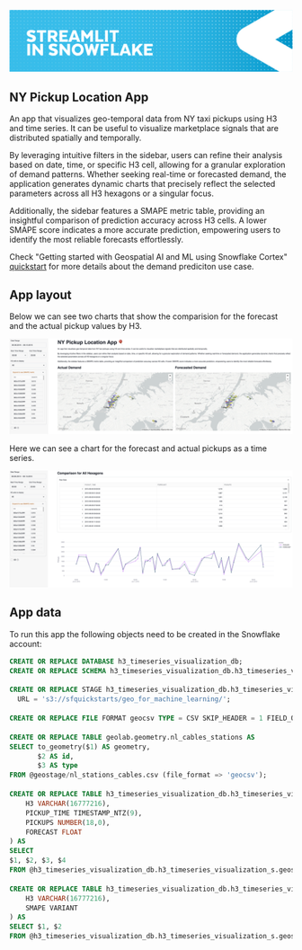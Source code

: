 ![](../shared_assets/sis-header.jpeg)

## NY Pickup Location App

An app that visualizes geo-temporal data from NY taxi pickups using H3 and time series.
It can be useful to visualize marketplace signals that are distributed spatially and temporally.

By leveraging intuitive filters in the sidebar, users can refine their analysis based on date,
time, or specific H3 cell, allowing for a granular exploration of demand patterns. Whether
seeking real-time or forecasted demand, the application generates dynamic charts that precisely
reflect the selected parameters across all H3 hexagons or a singular focus.

Additionally, the sidebar features a SMAPE metric table, providing an insightful comparison of
prediction accuracy across H3 cells. A lower SMAPE score indicates a more accurate prediction,
empowering users to identify the most reliable forecasts effortlessly.

Check "Getting started with Geospatial AI and ML using Snowflake Cortex" [quickstart](https://quickstarts.snowflake.com/guide/geo-for-machine-learning/index.html?index=..%2F..index#2) for more details about the demand prediciton use case.

## App layout

Below we can see two charts that show the comparision for the forecast and the actual pickup values by H3.

![Main App](./assets/app.png)

Here we can see a chart for the forecast and actual pickups as a time series.

![Comparison Chart](./assets/comparison.png)

## App data

To run this app the following objects need to be created in the Snowflake account:

```sql
CREATE OR REPLACE DATABASE h3_timeseries_visualization_db;
CREATE OR REPLACE SCHEMA h3_timeseries_visualization_db.h3_timeseries_visualization_s;

CREATE OR REPLACE STAGE h3_timeseries_visualization_db.h3_timeseries_visualization_s.geostage
  URL = 's3://sfquickstarts/geo_for_machine_learning/';

CREATE OR REPLACE FILE FORMAT geocsv TYPE = CSV SKIP_HEADER = 1 FIELD_OPTIONALLY_ENCLOSED_BY = '"';

CREATE OR REPLACE TABLE geolab.geometry.nl_cables_stations AS 
SELECT to_geometry($1) AS geometry, 
       $2 AS id, 
       $3 AS type 
FROM @geostage/nl_stations_cables.csv (file_format => 'geocsv');

CREATE OR REPLACE TABLE h3_timeseries_visualization_db.h3_timeseries_visualization_s.NY_TAXI_RIDES_COMPARE (
	H3 VARCHAR(16777216),
	PICKUP_TIME TIMESTAMP_NTZ(9),
	PICKUPS NUMBER(18,0),
	FORECAST FLOAT
) AS 
SELECT
$1, $2, $3, $4
FROM @h3_timeseries_visualization_db.h3_timeseries_visualization_s.geostage/ny_taxi_rides_compare.csv;

CREATE OR REPLACE TABLE h3_timeseries_visualization_db.h3_timeseries_visualization_s.NY_TAXI_RIDES_METRICS (
	H3 VARCHAR(16777216),
	SMAPE VARIANT
) AS
SELECT $1, $2
FROM @h3_timeseries_visualization_db.h3_timeseries_visualization_s.geostage/ny_taxi_rides_metrics.csv;
```